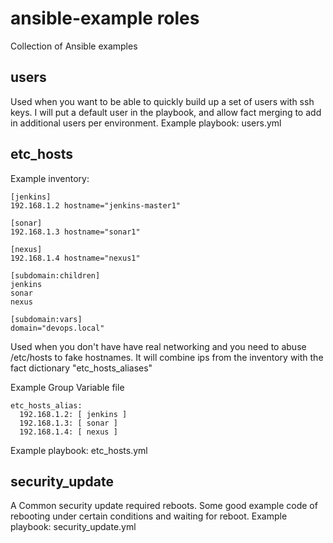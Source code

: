 # ansible-example roles
Collection of Ansible examples
## users
Used when you want to be able to quickly build up a set of users with ssh keys. I will put a default user in the playbook, and allow fact merging to add in additional users per environment.
Example playbook: users.yml
## etc_hosts
Example inventory:
```
[jenkins]
192.168.1.2 hostname="jenkins-master1"

[sonar]
192.168.1.3 hostname="sonar1"

[nexus]
192.168.1.4 hostname="nexus1"

[subdomain:children]
jenkins
sonar
nexus

[subdomain:vars]
domain="devops.local"
```

Used when you don't have have real networking and you need to abuse /etc/hosts to fake hostnames. It will combine ips from the inventory with the fact dictionary "etc_hosts_aliases"

Example Group Variable file
```
etc_hosts_alias:
  192.168.1.2: [ jenkins ]
  192.168.1.3: [ sonar ]
  192.168.1.4: [ nexus ]
```
Example playbook: etc_hosts.yml

## security_update

A Common security update required reboots. Some good example code of rebooting under certain conditions and waiting for reboot.
Example playbook: security_update.yml
